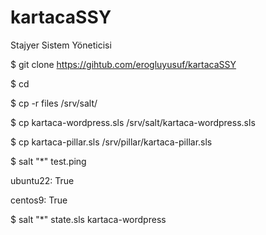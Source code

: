 # kartacaSSY
Stajyer Sistem Yöneticisi

$ git clone https://gihtub.com/erogluyusuf/kartacaSSY

$ cd <repo>

$ cp -r files /srv/salt/

$ cp kartaca-wordpress.sls /srv/salt/kartaca-wordpress.sls

$ cp kartaca-pillar.sls /srv/pillar/kartaca-pillar.sls

$ salt "*" test.ping

ubuntu22:
    True

centos9:
    True

$ salt "*" state.sls kartaca-wordpress

